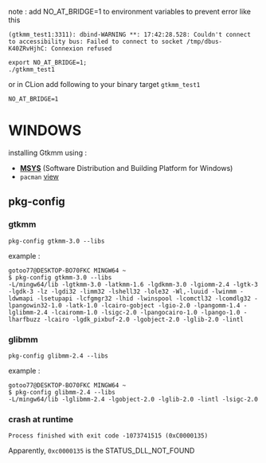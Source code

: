 note : add NO_AT_BRIDGE=1 to environment variables to prevent error like this

```
(gtkmm_test1:3311): dbind-WARNING **: 17:42:28.528: Couldn't connect to accessibility bus: Failed to connect to socket /tmp/dbus-K40ZRvHjhC: Connexion refused
```

```shell
export NO_AT_BRIDGE=1;
./gtkmm_test1
```

or in CLion add following to your binary target `gtkmm_test1`

```
NO_AT_BRIDGE=1
```

# WINDOWS
installing Gtkmm using :
* **[MSYS](https://www.msys2.org/)** (Software Distribution and Building Platform for Windows) 
* `pacman` [view](https://wiki.gnome.org/Projects/gtkmm/MSWindows)
## pkg-config
### gtkmm
```shell
pkg-config gtkmm-3.0 --libs
```
example :
```
gotoo77@DESKTOP-BO70FKC MINGW64 ~
$ pkg-config gtkmm-3.0 --libs
-L/mingw64/lib -lgtkmm-3.0 -latkmm-1.6 -lgdkmm-3.0 -lgiomm-2.4 -lgtk-3 -lgdk-3 -lz -lgdi32 -limm32 -lshell32 -lole32 -Wl,-luuid -lwinmm -ldwmapi -lsetupapi -lcfgmgr32 -lhid -lwinspool -lcomctl32 -lcomdlg32 -lpangowin32-1.0 -latk-1.0 -lcairo-gobject -lgio-2.0 -lpangomm-1.4 -lglibmm-2.4 -lcairomm-1.0 -lsigc-2.0 -lpangocairo-1.0 -lpango-1.0 -lharfbuzz -lcairo -lgdk_pixbuf-2.0 -lgobject-2.0 -lglib-2.0 -lintl
```
### glibmm
```shell
pkg-config glibmm-2.4 --libs
```
example :
```
gotoo77@DESKTOP-BO70FKC MINGW64 ~
$ pkg-config glibmm-2.4 --libs
-L/mingw64/lib -lglibmm-2.4 -lgobject-2.0 -lglib-2.0 -lintl -lsigc-2.0
```

### crash at runtime

```Process finished with exit code -1073741515 (0xC0000135)```

Apparently, ``0xc0000135`` is the STATUS_DLL_NOT_FOUND
